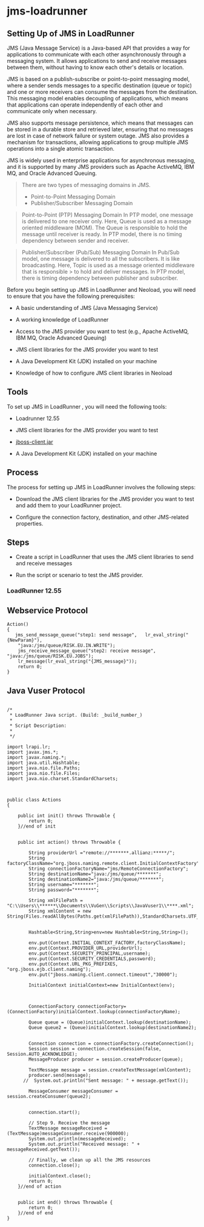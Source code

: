 # jms-loadrunner

## Setting Up of JMS in LoadRunner

JMS (Java Message Service) is a Java-based API that provides a way for applications to communicate with each other asynchronously through a messaging system. It allows applications to send and receive messages between them, without having to know each other's details or location.

JMS is based on a publish-subscribe or point-to-point messaging model, where a sender sends messages to a specific destination (queue or topic) and one or more receivers can consume the messages from the destination. This messaging model enables decoupling of applications, which means that applications can operate independently of each other and communicate only when necessary.

JMS also supports message persistence, which means that messages can be stored in a durable store and retrieved later, ensuring that no messages are lost in case of network failure or system outage. JMS also provides a mechanism for transactions, allowing applications to group multiple JMS operations into a single atomic transaction.

JMS is widely used in enterprise applications for asynchronous messaging, and it is supported by many JMS providers such as Apache ActiveMQ, IBM MQ, and Oracle Advanced Queuing.

> There are two types of messaging domains in JMS.
> - Point-to-Point Messaging Domain
> - Publisher/Subscriber Messaging Domain

> Point-to-Point (PTP) Messaging Domain
> In PTP model, one message is delivered to one receiver only. Here, Queue is used as a message oriented middleware (MOM).
> The Queue is responsible to hold the message until receiver is ready.
> In PTP model, there is no timing dependency between sender and receiver.
 
> Publisher/Subscriber (Pub/Sub) Messaging Domain
> In Pub/Sub model, one message is delivered to all the subscribers. It is like broadcasting. Here, Topic is used as a message oriented middleware that is responsible > to hold and deliver messages.
> In PTP model, there is timing dependency between publisher and subscriber.
 
Before you begin setting up JMS in LoadRunner and Neoload, you will need to ensure that you have the following prerequisites:

- A basic understanding of JMS (Java Messaging Service)

- A working knowledge of LoadRunner

- Access to the JMS provider you want to test (e.g., Apache ActiveMQ, IBM MQ, Oracle Advanced Queuing)

- JMS client libraries for the JMS provider you want to test

- A Java Development Kit (JDK) installed on your machine

- Knowledge of how to configure JMS client libraries in Neoload

## Tools

To set up JMS in LoadRunner , you will need the following tools:

- Loadrunner 12.55

- JMS client libraries for the JMS provider you want to test

- [jboss-client.jar](https://github.developer.allianz.io/ajin-sudhir/jms-neoload/blob/main/jboss-client.jar)

- A Java Development Kit (JDK) installed on your machine

## Process

The process for setting up JMS in LoadRunner  involves the following steps:

-	Download the JMS client libraries for the JMS provider you want to test and add them to your LoadRunner project.

-	Configure the connection factory, destination, and other JMS-related properties.

  
## Steps

-	Create a script in LoadRunner that uses the JMS client libraries to send and receive messages

-	Run the script or scenario to test the JMS provider.

### LoadRunner 12.55 
 
## Webservice Protocol

```shell
Action()
{
   jms_send_message_queue("step1: send message",   lr_eval_string("{NewParam}"),
    "java:/jms/queue/RISK.EU.IN.WRITE");
    jms_receive_message_queue("step2: receive message",  "java:/jms/queue/RISK.EU.JOBS");
    lr_message(lr_eval_string("{JMS_message}"));
    return 0;
}

 ```
## Java Vuser Protocol

```shell

/*
 * LoadRunner Java script. (Build: _build_number_)
 * 
 * Script Description: 
 *                     
 */

import lrapi.lr;
import javax.jms.*;
import javax.naming.*;
import java.util.Hashtable;
import java.nio.file.Paths;
import java.nio.file.Files;
import java.nio.charset.StandardCharsets;



public class Actions
{

    public int init() throws Throwable {
        return 0;
    }//end of init


    public int action() throws Throwable {
        
        String providerUrl ="remote://*******.allianz:*****/";
        String factoryClassName="org.jboss.naming.remote.client.InitialContextFactory";
        String connectionFactoryName="jms/RemoteConnectionFactory";
        String destinationName="java:/jms/queue/*******";
        String destinationName2="java:/jms/queue/*******";
        String username="*******";
        String password="*******";
        
        String xmlFilePath = "C:\\Users\\******\\Documents\\VuGen\\Scripts\\JavaVuser1\\****.xml";
        String xmlContent = new String(Files.readAllBytes(Paths.get(xmlFilePath)),StandardCharsets.UTF_8);
        
        
        Hashtable<String,String>env=new Hashtable<String,String>();
        
        env.put(Context.INITIAL_CONTEXT_FACTORY,factoryClassName);
        env.put(Context.PROVIDER_URL,providerUrl);
        env.put(Context.SECURITY_PRINCIPAL,username);
        env.put(Context.SECURITY_CREDENTIALS,password);
        env.put(Context.URL_PKG_PREFIXES, "org.jboss.ejb.client.naming");
        env.put("jboss.naming.client.connect.timeout","30000");
        
        InitialContext initialContext=new InitialContext(env);
                
    

        ConnectionFactory connectionFactory=(ConnectionFactory)initialContext.lookup(connectionFactoryName);
        
        Queue queue = (Queue)initialContext.lookup(destinationName);
        Queue queue2 = (Queue)initialContext.lookup(destinationName2);
            
        
        Connection connection = connectionFactory.createConnection();
        Session session = connection.createSession(false, Session.AUTO_ACKNOWLEDGE);
        MessageProducer producer = session.createProducer(queue);
              
        TextMessage message = session.createTextMessage(xmlContent);
        producer.send(message);
      //  System.out.println("Sent message: " + message.getText());
  
        MessageConsumer messageConsumer = session.createConsumer(queue2);

   
        connection.start();

        // Step 9. Receive the message
        TextMessage messageReceived = (TextMessage)messageConsumer.receive(900000);
        System.out.println(messageReceived);
        System.out.println("Received message: " + messageReceived.getText());

        // Finally, we clean up all the JMS resources
        connection.close();
         
        initialContext.close();        
        return 0;
    }//end of action


    public int end() throws Throwable {
        return 0;
    }//end of end
}


```
 

